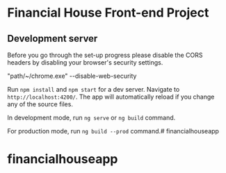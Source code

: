 # Financial House Front-end Project


## Development server


Before you go through the set-up progress please disable the CORS headers by disabling your browser's security settings.

"path/~/chrome.exe" --disable-web-security 

Run `npm install` and `npm start` for a dev server. Navigate to `http://localhost:4200/`. The app will automatically reload if you change any of the source files.

In development mode, run `ng serve` or `ng build` command.

For production mode, run `ng build --prod` command.# financialhouseapp
# financialhouseapp
